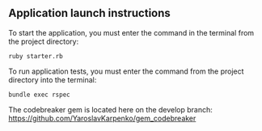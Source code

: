 ## Application launch instructions
To start the application, you must enter the command in the terminal from the project directory:
```
ruby starter.rb
```
To run application tests, you must enter the command from the project directory into the terminal:
```
bundle exec rspec
```
The codebreaker gem is located here on the develop branch:
https://github.com/YaroslavKarpenko/gem_codebreaker
